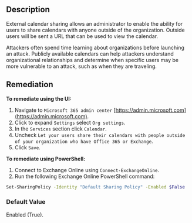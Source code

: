 ## Description

External calendar sharing allows an administrator to enable the ability for users to share calendars with anyone outside of the organization. Outside users will be sent a URL that can be used to view the calendar.

Attackers often spend time learning about organizations before launching an attack. Publicly available calendars can help attackers understand organizational relationships and determine when specific users may be more vulnerable to an attack, such as when they are traveling.

## Remediation

**To remediate using the UI:**

1. Navigate to `Microsoft 365 admin center` [https://admin.microsoft.com](https://admin.microsoft.com).
2. Click to expand `Settings` select `Org settings`.
3. In the `Services` section click `Calendar`.
4. Uncheck `Let your users share their calendars with people outside of your organization who have Office 365 or Exchange`.
5. Click `Save`.

**To remediate using PowerShell:**

1. Connect to Exchange Online using `Connect-ExchangeOnline`.
2. Run the following Exchange Online PowerShell command:

```bash
Set-SharingPolicy -Identity "Default Sharing Policy" -Enabled $False
```

### Default Value

Enabled (True).

